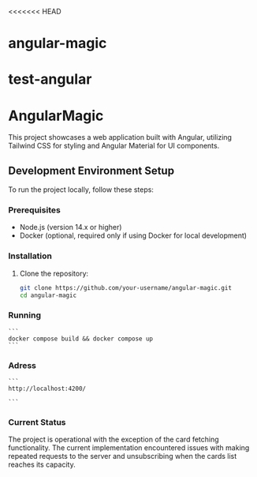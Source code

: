 <<<<<<< HEAD
# angular-magic
test-angular
=======
# AngularMagic

This project showcases a web application built with Angular, utilizing Tailwind CSS for styling and Angular Material for UI components.

## Development Environment Setup

To run the project locally, follow these steps:

### Prerequisites

- Node.js (version 14.x or higher)
- Docker (optional, required only if using Docker for local development)

### Installation

1. Clone the repository:
   ```bash
   git clone https://github.com/your-username/angular-magic.git
   cd angular-magic
   ```

### Running
    ```
    docker compose build && docker compose up
    ```
    

### Adress
    ```
    http://localhost:4200/
    
    ```

### Current Status
The project is operational with the exception of the card fetching functionality. The current implementation encountered issues with making repeated requests to the server and unsubscribing when the cards list reaches its capacity.